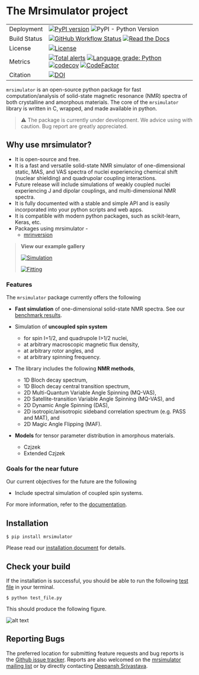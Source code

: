 # The Mrsimulator project

|              |                                                                                                                                                                                                                                                                                                                                                                                                                                                                                                                                                                                                                                       |
| ------------ | ------------------------------------------------------------------------------------------------------------------------------------------------------------------------------------------------------------------------------------------------------------------------------------------------------------------------------------------------------------------------------------------------------------------------------------------------------------------------------------------------------------------------------------------------------------------------------------------------------------------------------------- |
| Deployment   | [![PyPI version](https://img.shields.io/pypi/v/mrsimulator.svg?style=flat&logo=pypi&logoColor=white)](https://pypi.python.org/pypi/mrsimulator) ![PyPI - Python Version](https://img.shields.io/pypi/pyversions/mrsimulator)                                                                                                                                                                                                                                                                                                                                                                                                          |
| Build Status | [![GitHub Workflow Status](<https://img.shields.io/github/workflow/status/deepanshs/mrsimulator/CI%20(pip)?logo=GitHub>)](https://github.com/DeepanshS/mrsimulator/actions) [![Read the Docs](https://img.shields.io/readthedocs/mrsimulator)](https://mrsimulator.readthedocs.io/en/stable/)                                                                                                                                                                                                                                                                                                                                         |
| License      | [![License](https://img.shields.io/badge/License-BSD%203--Clause-blue.svg)](https://opensource.org/licenses/BSD-3-Clause)                                                                                                                                                                                                                                                                                                                                                                                                                                                                                                             |
| Metrics      | [![Total alerts](https://img.shields.io/lgtm/alerts/g/DeepanshS/mrsimulator.svg?logo=lgtm)](https://lgtm.com/projects/g/DeepanshS/mrsimulator/alerts/) [![Language grade: Python](https://img.shields.io/lgtm/grade/python/g/DeepanshS/mrsimulator.svg?logo=lgtm)](https://lgtm.com/projects/g/DeepanshS/mrsimulator/context:python) [![codecov](https://codecov.io/gh/DeepanshS/mrsimulator/branch/master/graph/badge.svg)](https://codecov.io/gh/DeepanshS/mrsimulator) [![CodeFactor](https://www.codefactor.io/repository/github/deepanshs/mrsimulator/badge)](https://www.codefactor.io/repository/github/deepanshs/mrsimulator) |
| Citation     | [![DOI](https://zenodo.org/badge/DOI/10.5281/zenodo.3978780.svg)](https://doi.org/10.5281/zenodo.3978779)                                                                                                                                                                                                                                                                                                                                                                                                                                                                                                                             |

`mrsimulator` is an open-source python package for fast computation/analysis of solid-state
magnetic resonance (NMR) spectra of both crystalline and amorphous materials. The core
of the `mrsimulator` library is written in C, wrapped, and made available in python.

> :warning: The package is currently under development. We advice using with caution. Bug report are greatly appreciated.

## Why use mrsimulator?

- It is open-source and free.
- It is a fast and versatile solid-state NMR simulator of one-dimensional static, MAS,
  and VAS spectra of nuclei experiencing chemical shift (nuclear shielding) and quadrupolar
  coupling interactions.
- Future release will include simulations of weakly coupled nuclei experiencing J and dipolar
  couplings, and multi-dimensional NMR spectra.
- It is fully documented with a stable and simple API and is easily incorporated into your
  python scripts and web apps.
- It is compatible with modern python packages, such as scikit-learn, Keras, etc.
- Packages using mrsimulator -
  - [mrinversion](https://mrinversion.readthedocs.io/en/stable/)

> **View our example gallery**
>
> [![Simulation](https://img.shields.io/badge/View-Example%20Gallery-Purple?s=small)](https://mrsimulator.readthedocs.io/en/stable/examples/index.html)
>
> [![Fitting](https://img.shields.io/badge/View-Example%20Gallery-Purple?s=small)](https://mrsimulator.readthedocs.io/en/stable/examples/index.html)

### Features

The `mrsimulator` package currently offers the following

- **Fast simulation** of one-dimensional solid-state NMR spectra. See our
  [benchmark results](https://mrsimulator.readthedocs.io/en/stable/benchmark.html).

- Simulation of **uncoupled spin system**

  - for spin I=1/2, and quadrupole I>1/2 nuclei,
  - at arbitrary macroscopic magnetic flux density,
  - at arbitrary rotor angles, and
  - at arbitrary spinning frequency.

- The library includes the following **NMR methods**,

  - 1D Bloch decay spectrum,
  - 1D Bloch decay central transition spectrum,
  - 2D Multi-Quantum Variable Angle Spinning (MQ-VAS),
  - 2D Satellite-transition Variable Angle Spinning (MQ-VAS), and
  - 2D Dynamic Angle Spinning (DAS),
  - 2D isotropic/anisotropic sideband correlation spectrum (e.g. PASS and MAT), and
  - 2D Magic Angle Flipping (MAF).

- **Models** for tensor parameter distribution in amorphous materials.

  - Czjzek
  - Extended Czjzek

### Goals for the near future

Our current objectives for the future are the following

- Include spectral simulation of coupled spin systems.

For more information, refer to the
[documentation](https://mrsimulator.readthedocs.io/en/stable/).

## Installation

    $ pip install mrsimulator

Please read our [installation document](https://mrsimulator.readthedocs.io/en/stable/installation.html) for details.

## Check your build

If the installation is successful, you should be able to run the following
[test file](https://raw.github.com/DeepanshS/mrsimulator-examples/master/test_file_v0.3.py?raw=true)
in your terminal.

    $ python test_file.py

This should produce the following figure.

![alt text](https://mrsimulator.readthedocs.io/en/master/_images/test_file.png)

## Reporting Bugs

The preferred location for submitting feature requests and bug reports is the [Github issue tracker](https://github.com/DeepanshS/mrsimulator/issues). Reports are also welcomed on the [mrsimulator mailing list](https://groups.google.com/group/mrsimulator-users) or by directly contacting [Deepansh Srivastava](mailto:srivastava.89@osu.edu).

